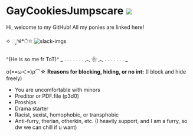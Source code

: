 # GayCookiesJumpscare ![](https://komarev.com/ghpvc/?username=GayCookiesJumpscare&=LabelCookies-Crumbled=color=blue)


Hi, welcome to my GitHub! All my ponies are linked here!

✧ ೃ༄*ੈ✩
![slack-imgs](https://github.com/user-attachments/assets/d2615231-ce92-418a-91a5-a6d2ad8c4d71)


^(He is so me fr ToT)^
_ . . . . . . . ︿ ❀ ︿ . . . . . . . _

ο(=•ω＜=)ρ⌒☆
**Reasons for blocking, hiding, or no int:** (I block and hide freely)

- You are uncomfortable with minors
- Preditor or PDF.file (p3d0)
- Proships
- Drama starter
- Racist, sexist, homophobic, or transphobic
- Anti-furry, therian, otherkin, etc. (I heavily support, and I am a furry, so dw we can chill if u want)
